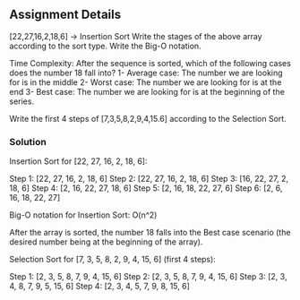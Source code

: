 ## Assignment Details

[22,27,16,2,18,6] -> Insertion Sort
Write the stages of the above array according to the sort type.
Write the Big-O notation.

Time Complexity: After the sequence is sorted, which of the following cases does the number 18 fall into?
1- Average case: The number we are looking for is in the middle
2- Worst case: The number we are looking for is at the end
3- Best case: The number we are looking for is at the beginning of the series.

Write the first 4 steps of [7,3,5,8,2,9,4,15.6] according to the Selection Sort.

### Solution

Insertion Sort for [22, 27, 16, 2, 18, 6]:

Step 1: [22, 27, 16, 2, 18, 6]
Step 2: [22, 27, 16, 2, 18, 6]
Step 3: [16, 22, 27, 2, 18, 6]
Step 4: [2, 16, 22, 27, 18, 6]
Step 5: [2, 16, 18, 22, 27, 6]
Step 6: [2, 6, 16, 18, 22, 27]

Big-O notation for Insertion Sort: O(n^2)

After the array is sorted, the number 18 falls into the Best case scenario (the desired number being at the beginning of the array).

Selection Sort for [7, 3, 5, 8, 2, 9, 4, 15, 6] (first 4 steps):

Step 1: [2, 3, 5, 8, 7, 9, 4, 15, 6]
Step 2: [2, 3, 5, 8, 7, 9, 4, 15, 6]
Step 3: [2, 3, 4, 8, 7, 9, 5, 15, 6]
Step 4: [2, 3, 4, 5, 7, 9, 8, 15, 6]
